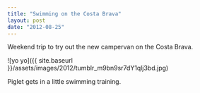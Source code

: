 ```yaml
---
title: "Swimming on the Costa Brava"
layout: post
date: "2012-08-25"
---
```


Weekend trip to try out the new campervan on the Costa Brava.

![yo yo]({{ site.baseurl }}/assets/images/2012/tumblr_m9bn9sr7dY1qlj3bd.jpg)

Piglet gets in a little swimming training.
